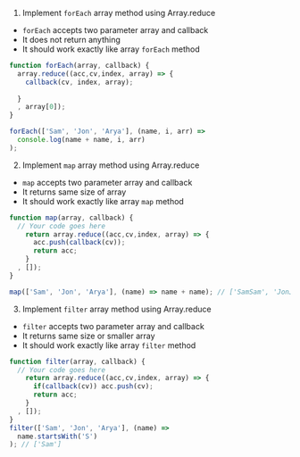 1. Implement `forEach` array method using Array.reduce

- `forEach` accepts two parameter array and callback
- It does not return anything
- It should work exactly like array `forEach` method

```js
function forEach(array, callback) {
  array.reduce((acc,cv,index, array) => {
    callback(cv, index, array);
    
  }
  , array[0]);
}

forEach(['Sam', 'Jon', 'Arya'], (name, i, arr) =>
  console.log(name + name, i, arr)
);
```

2. Implement `map` array method using Array.reduce

- `map` accepts two parameter array and callback
- It returns same size of array
- It should work exactly like array `map` method

```js
function map(array, callback) {
  // Your code goes here
    return array.reduce((acc,cv,index, array) => {
      acc.push(callback(cv));
      return acc; 
    }
  , []);
}

map(['Sam', 'Jon', 'Arya'], (name) => name + name); // ['SamSam', 'JonJon', 'AryaArya']
```

3. Implement `filter` array method using Array.reduce

- `filter` accepts two parameter array and callback
- It returns same size or smaller array
- It should work exactly like array `filter` method

```js
function filter(array, callback) {
  // Your code goes here
    return array.reduce((acc,cv,index, array) => {
      if(callback(cv)) acc.push(cv);
      return acc; 
    }
  , []);
}
filter(['Sam', 'Jon', 'Arya'], (name) =>
  name.startsWith('S')
); // ['Sam']
```
